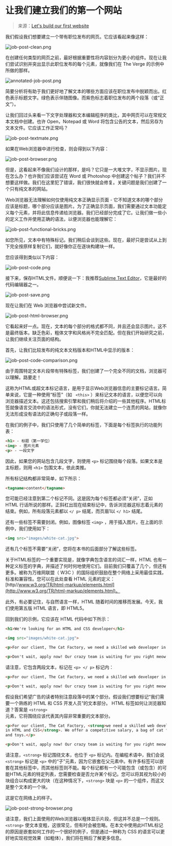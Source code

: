 # 让我们建立我们的第一个网站

>来源：[Let's build our first website](http://howtocodeinhtml.com/chapter2.html)

我们假设我们想要建立一个带有职位发布的网页。它应该看起来像这样：

![job-post-clean.png](https://i.loli.net/2018/11/14/5beb1933daa8f.png)

在创建任何类型的网页之前，最好根据重要性将内容划分为更小的组件。现在让我们尝试识别并突出显示此职位发布的每个元素，就像我们在 The Verge 的示例中所做的那样。

![annotated-job-post.png](https://i.loli.net/2018/11/14/5beb1933ab3e2.png)

简要分析将有助于我们更好地了解文本的哪些方面应该在职位发布中脱颖而出。红色表示标题文字。绿色表示伴随图像。而紫色标志着职位发布的两个段落（或“正文”）。

让我们回过头来看一下文字处理器和文本编辑程序的类比，其中网页可以在常规文本文档中创建。也许 Open，Notepad 或 Word 将包含公告的文本，然后另存为文本文件。它应该工作正常吗？

![job-post-textmate.png](https://i.loli.net/2018/11/14/5beb192f849d3.png)

如果在Web浏览器中进行检查，则会得到以下内容：

![job-post-browser.png](https://i.loli.net/2018/11/14/5beb192fe0899.png)

但是，这看起来不像我们设计的那样，是吗？它只是一大堆文字，不显示图片。现在怎么办？也许我们应该尝试在 Word 或 Photoshop 中创建这个帖子？我们并不想要这样做。我们在这里犯了错误，我们很快就会修复。关键问题是我们创建了一个只有纯文本的网站。

Web浏览器无法理解如何仅使用纯文本正确显示页面 - 它不知道文本的哪个部分应该是标题，哪个部分应该是图片。为了正确显示页面，我们需要通过文本功能定义每个元素，并将此信息传递给浏览器。我们已经部分完成了它。让我们做一些小的定义工作并使用正确的语法，以便浏览器也能理解它：

![job-post-functional-bricks.png](https://i.loli.net/2018/11/14/5beb1933e9f7e.png)

如您所见，文本中有特殊标记。我们稍后会谈到这些。现在，最好只是尝试从上到下完全按原样复制它们，就好像你正在逐块构建块一样。

您应该得到类似以下内容：

![job-post-code.png](https://i.loli.net/2018/11/14/5beb192f00884.png)

接下来，保存HTML文件。顺便说一下：我推荐[Sublime Text Editor](http://sublimetext.com/)，它是最好的代码编辑器之一。

![job-post-save.png](https://i.loli.net/2018/11/14/5beb192eb2b49.png)

现在让我们在 Web 浏览器中尝试新文件。

![job-post-html-browser.png](https://i.loli.net/2018/11/14/5beb1933bcaef.png)

它看起来好一点。现在，文本的每个部分的格式都不同，并且还会显示图片。这不是最终版本。缺乏色彩，粗体文字和风格尚不完全匹配。但在我们开始研究之前，让我们继续关注页面的结构。

首先，让我们比较发布的纯文本文档版本和HTML中显示的版本：

![job-post-code-comparison.png](https://i.loli.net/2018/11/14/5beb192f6998a.png)

由于周围特定文本片段带有特殊标签，我们创建了一个完全不同的文档，浏览器可以理解。路要走！

这称为HTML或超文本标记语言，是用于显示Web浏览器信息的主要标记语言。简单来说，它是一种使用“标签”（如 ` <this>` ）来标记文本的语言，以便您可以向浏览器描述文本。这还包括搜索引擎和我们稍后将介绍的一些其他程序。HTML标签就像语言交流中的语法形式，没有它们，你就无法建立一个连贯的网站，就像你无法形成没有语法的正确句子或段落一样。

在我们的例子中，我们只使用了几个简单的标签，下面是每个标签执行的功能列表：

```html
<h1> - 标题（第一学位）
<img> - 图片元素
<p> - 一段文字
```

因此，如果您的网站包含几段文字，则使用 `<p>` 标记围绕每个段落。如果文本是主标题，则用 `<h1>` 包围文本，依此类推。

所有标记结构都非常简单，如下所示：

```html
<tagname>content</tagname>
```

您可能已经注意到第二个标记不同。这是因为每个标签都必须“关闭”，正如 HTML 行话所说的那样。正斜杠出现在结束标记中，告诉浏览器这标志着元素的结束。例如，所有段落元素都以 `</ p>` 结尾，而页眉1以 `</ h1>` 结尾。

还有一些标签不需要封闭。例如，图像标签 `<img>` ，用于插入图片。在上面的示例中，我们使用如下：

```html
<img src="images/white-cat.jpg">
```

还有几个标签不需要“关闭”，您将在本书的后面部分了解这些标签。

关于HTML标签的一个重要实现是，就像字典包含语言的词汇一样，HTML 也有一种定义标签的字典，并描述了何时何地使用它们。目前我们只覆盖了几个，但还有更多。被称为万维网联盟（ W3C ）的国际组织鼓励在整个网络上采用最佳实践，标准和兼容性。您可以在此处查看 HTML 元素的定义：[http//www.w3.org/TR/html-markup/elements.html](http://www.w3.org/TR/html-markup/elements.html)。

此外，有必要记住，与自然语言一样，HTML 随着时间的推移而发展。今天，我们使用第五版 HTML 语言，即 HTML5。

回到我们的示例，它应该在 HTML 代码中如下所示：

```html
<h1>We're looking for an HTML and CSS developer</h1>

<img src="images/white-cat.jpg">

<p>For our client, The Cat Factory, we need a skilled web developer in HTML and CSS. We offer a competitive salary, a bag of cat food, and toys.</p>

<p>Don't wait, apply now! Our crazy team is waiting for you right meow!</p>
```

请注意，它包含两段文本，标记在 `<p> </ p>` 标记内：

```html
<p>For our client, The Cat Factory, we need a skilled web developer in HTML and CSS. We offer a competitive salary, a bag of cat food, and toys.</p>

<p>Don't wait, apply now! Our crazy team is waiting for you right meow!</p>
```

假设我们希望广告的读者特别注意段落中的某个部分。假设我们想要标记“我们需要一个熟练的 HTML 和 CSS 开发人员”的文本部分。 HTML 标签如何让浏览器知道？答案是 `<strong>`  
元素，它将围绕应该代表其内容非常重要的文本部分。

```html
<p>For our client, The Cat Factory, <strong>we need a skilled web developer 
in HTML and CSS</strong>. We offer a competitive salary, a bag of cat food,
and toys.</p>

<p>Don't wait, apply now! Our crazy team is waiting for you right meow!</p>
```

请注意，`<strong>` 标记围绕文本，也位于 `<p>` 标记内。在编程术语中，我们会说 `<strong>` 标记是 `<p>` 中的“子”元素，因为它嵌套在父元素中。有许多标签可以嵌套在其他标签中，而其他标签则不能。每个标记都有一个可能包含（或包含）的可能HTML元素的特定列表，您需要检查是否允许某个标记。您可以将其视为较小的块组合以构成更大的块（在这种情况下，`<strong>` 块是 `<p>` 的一个组件，而这又是整个文本的一个块。

这是它在网络上的样子。

![job-post-strong-browser.png](https://i.loli.net/2018/11/14/5beb192e651db.png)

请注意，我们上面使用的Web浏览器以粗体显示片段，但这并不总是一个规则。 `<strong>` 使文本变粗，这很常见，但有时会被忽略。在本文中使用此HTML标记的原因是嵌套如何工作的一个很好的例子，但是通过一种称为 CSS 的语言可以更好地实现视觉效果（如粗体），我们将在稍后了解更多信息。
